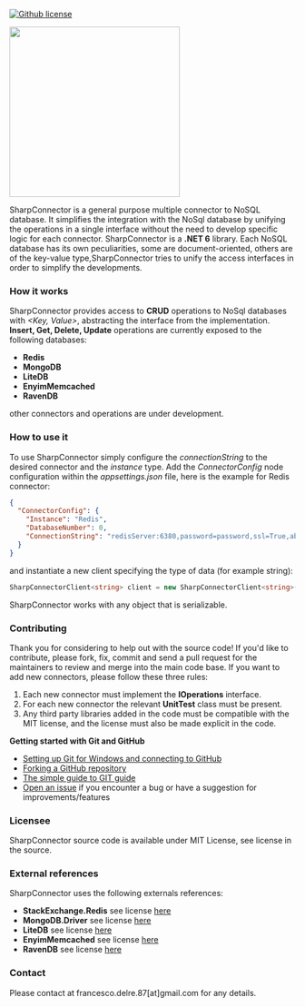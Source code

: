[![Github license](mit.svg)](https://github.com/engineering87/SharpConnector/blob/master/LICENSE)

<img src="https://github.com/engineering87/SharpConnector/blob/main/sharpconnector_logo.jpg" width="300">

SharpConnector is a general purpose multiple connector to NoSQL database. It simplifies the integration with the NoSql database by unifying the operations in a single interface without the need to develop specific logic for each connector. SharpConnector is a **.NET 6** library.
Each NoSQL database has its own peculiarities, some are document-oriented, others are of the key-value type,SharpConnector tries to unify the access interfaces in order to simplify the developments.

### How it works
SharpConnector provides access to **CRUD** operations to NoSql databases with *<Key, Value>*, abstracting the interface from the implementation. **Insert, Get, Delete, Update** operations are currently exposed to the following databases:

* **Redis**
* **MongoDB**
* **LiteDB**
* **EnyimMemcached**
* **RavenDB**

other connectors and operations are under development.

### How to use it
To use SharpConnector simply configure the *connectionString* to the desired connector and the *instance* type.
Add the *ConnectorConfig* node configuration within the *appsettings.json* file, here is the example for Redis connector:

```json
{
  "ConnectorConfig": {
    "Instance": "Redis",
    "DatabaseNumber": 0,
    "ConnectionString": "redisServer:6380,password=password,ssl=True,abortConnect=False"
  }
}
```

and instantiate a new client specifying the type of data (for example string):

```csharp
SharpConnectorClient<string> client = new SharpConnectorClient<string>()
```

SharpConnector works with any object that is serializable.

### Contributing
Thank you for considering to help out with the source code!
If you'd like to contribute, please fork, fix, commit and send a pull request for the maintainers to review and merge into the main code base.
If you want to add new connectors, please follow these three rules: 

1) Each new connector must implement the **IOperations** interface.
2) For each new connector the relevant **UnitTest** class must be present.
3) Any third party libraries added in the code must be compatible with the MIT license, and the license must also be made explicit in the code.

**Getting started with Git and GitHub**

 * [Setting up Git for Windows and connecting to GitHub](http://help.github.com/win-set-up-git/)
 * [Forking a GitHub repository](http://help.github.com/fork-a-repo/)
 * [The simple guide to GIT guide](http://rogerdudler.github.com/git-guide/)
 * [Open an issue](https://github.com/engineering87/SharpConnector/issues) if you encounter a bug or have a suggestion for improvements/features

### Licensee
SharpConnector source code is available under MIT License, see license in the source.

### External references
SharpConnector uses the following externals references:
* **StackExchange.Redis** see license [here](https://github.com/StackExchange/StackExchange.Redis/blob/main/LICENSE)
* **MongoDB.Driver** see license [here](https://github.com/mongodb/mongo-csharp-driver/blob/master/License.txt)
* **LiteDB** see license [here](https://github.com/mbdavid/LiteDB/blob/master/LICENSE)
* **EnyimMemcached** see license [here](https://github.com/enyim/EnyimMemcached/blob/develop/LICENSE)
* **RavenDB** see license [here](https://github.com/ravendb/ravendb/blob/v5.2/LICENSE.txt)

### Contact
Please contact at francesco.delre.87[at]gmail.com for any details.
